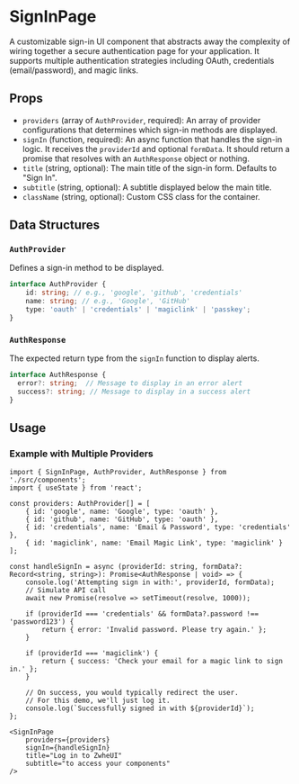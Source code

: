 # SignInPage

A customizable sign-in UI component that abstracts away the complexity of wiring together a secure authentication page for your application. It supports multiple authentication strategies including OAuth, credentials (email/password), and magic links.

## Props

*   `providers` (array of `AuthProvider`, required): An array of provider configurations that determines which sign-in methods are displayed.
*   `signIn` (function, required): An async function that handles the sign-in logic. It receives the `providerId` and optional `formData`. It should return a promise that resolves with an `AuthResponse` object or nothing.
*   `title` (string, optional): The main title of the sign-in form. Defaults to "Sign In".
*   `subtitle` (string, optional): A subtitle displayed below the main title.
*   `className` (string, optional): Custom CSS class for the container.

## Data Structures

### `AuthProvider`
Defines a sign-in method to be displayed.
```ts
interface AuthProvider {
    id: string; // e.g., 'google', 'github', 'credentials'
    name: string; // e.g., 'Google', 'GitHub'
    type: 'oauth' | 'credentials' | 'magiclink' | 'passkey';
}
```

### `AuthResponse`
The expected return type from the `signIn` function to display alerts.
```ts
interface AuthResponse {
  error?: string;  // Message to display in an error alert
  success?: string; // Message to display in a success alert
}
```

## Usage

### Example with Multiple Providers
```tsx
import { SignInPage, AuthProvider, AuthResponse } from './src/components';
import { useState } from 'react';

const providers: AuthProvider[] = [
    { id: 'google', name: 'Google', type: 'oauth' },
    { id: 'github', name: 'GitHub', type: 'oauth' },
    { id: 'credentials', name: 'Email & Password', type: 'credentials' },
    { id: 'magiclink', name: 'Email Magic Link', type: 'magiclink' }
];

const handleSignIn = async (providerId: string, formData?: Record<string, string>): Promise<AuthResponse | void> => {
    console.log('Attempting sign in with:', providerId, formData);
    // Simulate API call
    await new Promise(resolve => setTimeout(resolve, 1000));

    if (providerId === 'credentials' && formData?.password !== 'password123') {
        return { error: 'Invalid password. Please try again.' };
    }
    
    if (providerId === 'magiclink') {
        return { success: 'Check your email for a magic link to sign in.' };
    }
    
    // On success, you would typically redirect the user.
    // For this demo, we'll just log it.
    console.log(`Successfully signed in with ${providerId}`);
};

<SignInPage 
    providers={providers}
    signIn={handleSignIn}
    title="Log in to ZwheUI"
    subtitle="to access your components"
/>
```